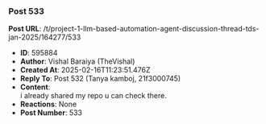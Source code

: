 ### Post 533
**Post URL**: /t/project-1-llm-based-automation-agent-discussion-thread-tds-jan-2025/164277/533
- **ID**: 595884
- **Author**: Vishal Baraiya (TheVishal)
- **Created At**: 2025-02-16T11:23:51.476Z
- **Reply To**: Post 532 (Tanya kamboj, 21f3000745)
- **Content**:  
  i already shared my repo u can check there.
- **Reactions**: None
- **Post Number**: 533

